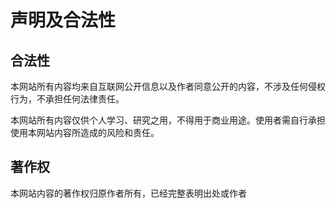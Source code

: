 # 声明及合法性

## 合法性

本网站所有内容均来自互联网公开信息以及作者同意公开的内容，不涉及任何侵权行为，不承担任何法律责任。

本网站所有内容仅供个人学习、研究之用，不得用于商业用途。使用者需自行承担使用本网站内容所造成的风险和责任。

## 著作权

本网站内容的著作权归原作者所有，已经完整表明出处或作者
